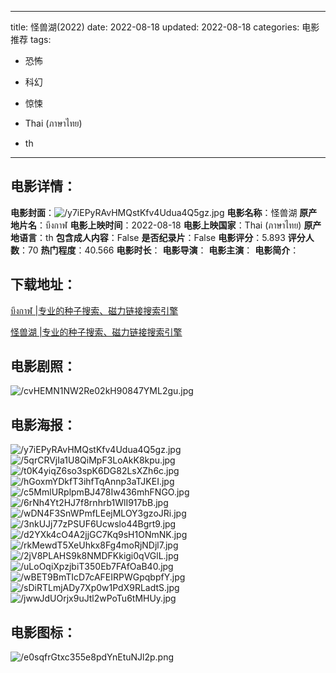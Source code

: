 
---
title: 怪兽湖(2022)
date: 2022-08-18
updated: 2022-08-18
categories: 电影推荐
tags:
- 恐怖
- 科幻
- 惊悚

- Thai (ภาษาไทย)
- th
---


> 

## **电影详情**：

**电影封面**：<img src="https://image.tmdb.org/t/p/w200/y7iEPyRAvHMQstKfv4Udua4Q5gz.jpg" alt="/y7iEPyRAvHMQstKfv4Udua4Q5gz.jpg" title="/y7iEPyRAvHMQstKfv4Udua4Q5gz.jpg">
**电影名称**：怪兽湖
**原产地片名**：บึงกาฬ
**电影上映时间**：2022-08-18
**电影上映国家**：Thai (ภาษาไทย)
**原产地语言**：th
**包含成人内容**：False
**是否纪录片**：False
**电影评分**：5.893
**评分人数**：70
**热门程度**：40.566
**电影时长**：
**电影导演**：
**电影主演**：
**电影简介**：

## **下载地址**：
[บึงกาฬ |专业的种子搜索、磁力链接搜索引擎](https://movie.amd794.com:2083/?search=%E0%B8%9A%E0%B8%B6%E0%B8%87%E0%B8%81%E0%B8%B2%E0%B8%AC&ordering=&mode=match_phrase&page_size=10&page=1)

[怪兽湖 |专业的种子搜索、磁力链接搜索引擎](https://movie.amd794.com:2083/?search=%E6%80%AA%E5%85%BD%E6%B9%96&ordering=&mode=match_phrase&page_size=10&page=1)
 

## **电影剧照**：
<img src="https://image.tmdb.org/t/p/original/cvHEMN1NW2Re02kH90847YML2gu.jpg" alt="/cvHEMN1NW2Re02kH90847YML2gu.jpg" title="/cvHEMN1NW2Re02kH90847YML2gu.jpg">

## **电影海报**：
<img src="https://image.tmdb.org/t/p/original/y7iEPyRAvHMQstKfv4Udua4Q5gz.jpg" alt="/y7iEPyRAvHMQstKfv4Udua4Q5gz.jpg" title="/y7iEPyRAvHMQstKfv4Udua4Q5gz.jpg"><img src="https://image.tmdb.org/t/p/original/5qrCRVjIa1U8QiMpF3LoAkK8kpu.jpg" alt="/5qrCRVjIa1U8QiMpF3LoAkK8kpu.jpg" title="/5qrCRVjIa1U8QiMpF3LoAkK8kpu.jpg"><img src="https://image.tmdb.org/t/p/original/t0K4yiqZ6so3spK6DG82LsXZh6c.jpg" alt="/t0K4yiqZ6so3spK6DG82LsXZh6c.jpg" title="/t0K4yiqZ6so3spK6DG82LsXZh6c.jpg"><img src="https://image.tmdb.org/t/p/original/hGoxmYDkfT3ihfTqAnnp3aTJKEI.jpg" alt="/hGoxmYDkfT3ihfTqAnnp3aTJKEI.jpg" title="/hGoxmYDkfT3ihfTqAnnp3aTJKEI.jpg"><img src="https://image.tmdb.org/t/p/original/c5MmlURplpmBJ478Iw436mhFNGO.jpg" alt="/c5MmlURplpmBJ478Iw436mhFNGO.jpg" title="/c5MmlURplpmBJ478Iw436mhFNGO.jpg"><img src="https://image.tmdb.org/t/p/original/6rNh4Yt2HJ7f8rnhrb1WlI917bB.jpg" alt="/6rNh4Yt2HJ7f8rnhrb1WlI917bB.jpg" title="/6rNh4Yt2HJ7f8rnhrb1WlI917bB.jpg"><img src="https://image.tmdb.org/t/p/original/wDN4F3SnWPmfLEejMLOY3gzoJRi.jpg" alt="/wDN4F3SnWPmfLEejMLOY3gzoJRi.jpg" title="/wDN4F3SnWPmfLEejMLOY3gzoJRi.jpg"><img src="https://image.tmdb.org/t/p/original/3nkUJj77zPSUF6Ucwslo44Bgrt9.jpg" alt="/3nkUJj77zPSUF6Ucwslo44Bgrt9.jpg" title="/3nkUJj77zPSUF6Ucwslo44Bgrt9.jpg"><img src="https://image.tmdb.org/t/p/original/d2YXk4cO4A2jjGC7Kq9sH1ONmNK.jpg" alt="/d2YXk4cO4A2jjGC7Kq9sH1ONmNK.jpg" title="/d2YXk4cO4A2jjGC7Kq9sH1ONmNK.jpg"><img src="https://image.tmdb.org/t/p/original/rkMewdT5XeUhkx8Fg4moRjNDjl7.jpg" alt="/rkMewdT5XeUhkx8Fg4moRjNDjl7.jpg" title="/rkMewdT5XeUhkx8Fg4moRjNDjl7.jpg"><img src="https://image.tmdb.org/t/p/original/2jV8PLAHS9k8NMDFKkigi0qVGlL.jpg" alt="/2jV8PLAHS9k8NMDFKkigi0qVGlL.jpg" title="/2jV8PLAHS9k8NMDFKkigi0qVGlL.jpg"><img src="https://image.tmdb.org/t/p/original/uLoOqiXpzjbiT350Eb7FAfOaB40.jpg" alt="/uLoOqiXpzjbiT350Eb7FAfOaB40.jpg" title="/uLoOqiXpzjbiT350Eb7FAfOaB40.jpg"><img src="https://image.tmdb.org/t/p/original/wBET9BmTIcD7cAFEIRPWGpqbpfY.jpg" alt="/wBET9BmTIcD7cAFEIRPWGpqbpfY.jpg" title="/wBET9BmTIcD7cAFEIRPWGpqbpfY.jpg"><img src="https://image.tmdb.org/t/p/original/sDiRTLmjADy7Xp0w1PdX9RLadtS.jpg" alt="/sDiRTLmjADy7Xp0w1PdX9RLadtS.jpg" title="/sDiRTLmjADy7Xp0w1PdX9RLadtS.jpg"><img src="https://image.tmdb.org/t/p/original/jwwJdUOrjx9uJtl2wPoTu6tMHUy.jpg" alt="/jwwJdUOrjx9uJtl2wPoTu6tMHUy.jpg" title="/jwwJdUOrjx9uJtl2wPoTu6tMHUy.jpg">

## **电影图标**：
<img src="https://image.tmdb.org/t/p/original/e0sqfrGtxc355e8pdYnEtuNJl2p.png" alt="/e0sqfrGtxc355e8pdYnEtuNJl2p.png" title="/e0sqfrGtxc355e8pdYnEtuNJl2p.png">
